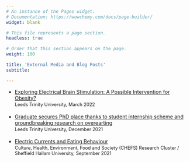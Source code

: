 ```yaml
---
# An instance of the Pages widget.
# Documentation: https://wowchemy.com/docs/page-builder/
widget: blank

# This file represents a page section.
headless: true

# Order that this section appears on the page.
weight: 100

title: 'External Media and Blog Posts'
subtitle:

---
```

- [Exploring Electrical Brain Stimulation: A Possible Intervention for Obesity?](https://www.leedstrinity.ac.uk/blog/blog-posts/exploring-electrical-brain-stimulation-a-possible-intervention-for-obesity.php)</br><span style="font-size:0.9em;">Leeds Trinity University, March 2022</span>
</br></br>
- [Graduate secures PhD place thanks to student internship scheme and groundbreaking research on overearting](https://www.leedstrinity.ac.uk/news/archive/2021/graduate-secures-phd-place-thanks-to-student-internship-scheme-and-groundbreaking-research-on-overeating.php)</br><span style="font-size:0.9em;">Leeds Trinity University, December 2021</span>
</br></br>
- [Electric Currents and Eating Behaviour](https://blogs.shu.ac.uk/chefscluster/2021/09/30/electric-currents-and-eating-behaviour/)</br><span style="font-size:0.9em;">Culture, Health, Environment, Food and Society (CHEFS) Research Cluster / Sheffield Hallam University, September 2021</span>